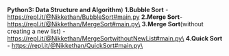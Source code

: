 **Python3: Data Structure and Algorithm**)
       **1.Bubble Sort** - https://repl.it/@Nikkethan/BubbleSort#main.py
       **2.Merge Sort**- https://repl.it/@Nikkethan/MergeSort#main.py\
       **3.Merge Sort**(without creating a new list) - https://repl.it/@Nikkethan/MergeSortwithoutNewList#main.py\
       **4.Quick Sort** - https://repl.it/@Nikkethan/QuickSort#main.py\
